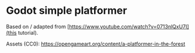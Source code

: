 # Godot simple platformer

Based on / adapted from [https://www.youtube.com/watch?v=0713nlQxU7I](this tutorial).

Assets (CC0): https://opengameart.org/content/a-platformer-in-the-forest
